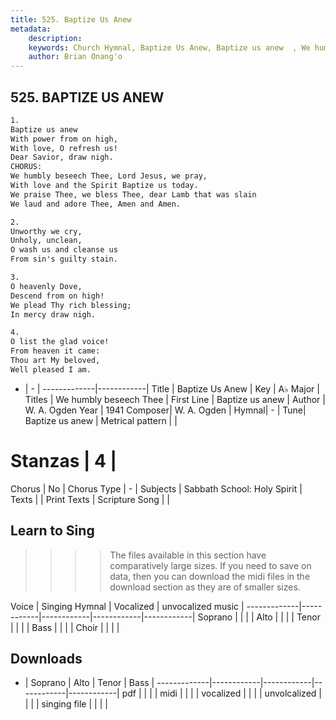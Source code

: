 ```yaml
---
title: 525. Baptize Us Anew
metadata:
    description: 
    keywords: Church Hymnal, Baptize Us Anew, Baptize us anew  , We humbly beseech Thee
    author: Brian Onang'o
---
```



## 525. BAPTIZE US ANEW

```txt
1.
Baptize us anew 
With power from on high,
With love, O refresh us! 
Dear Savior, draw nigh.
CHORUS:
We humbly beseech Thee, Lord Jesus, we pray,
With love and the Spirit Baptize us today.
We praise Thee, we bless Thee, dear Lamb that was slain
We laud and adore Thee, Amen and Amen.

2.
Unworthy we cry, 
Unholy, unclean,
O wash us and cleanse us 
From sin's guilty stain.

3.
O heavenly Dove, 
Descend from on high!
We plead Thy rich blessing; 
In mercy draw nigh.

4.
O list the glad voice! 
From heaven it came:
Thou art My beloved, 
Well pleased I am.
```

- |   -  |
-------------|------------|
Title | Baptize Us Anew |
Key | A♭ Major |
Titles | We humbly beseech Thee |
First Line | Baptize us anew   |
Author | W. A. Ogden
Year | 1941
Composer| W. A. Ogden |
Hymnal|  - |
Tune| Baptize us anew |
Metrical pattern | |
# Stanzas | 4 |
Chorus | No |
Chorus Type | - |
Subjects | Sabbath School: Holy Spirit |
Texts |  |
Print Texts | 
Scripture Song |  |
  
## Learn to Sing

>>>> The files available in this section have comparatively large sizes. If you need to save on data, then you can download the midi files in the download section as they are of smaller sizes.

Voice |  Singing Hymnal | Vocalized | unvocalized music |
-------------|------------|------------|------------|------------|
Soprano | | | |
Alto | | | |
Tenor | | | |
Bass | | | |
Choir | | | |

## Downloads

- |  Soprano | Alto | Tenor | Bass |
-------------|------------|------------|------------|------------|
pdf | | | |
midi | | | |
vocalized | | | |
unvolcalized | | | |
singing file | | | |
  